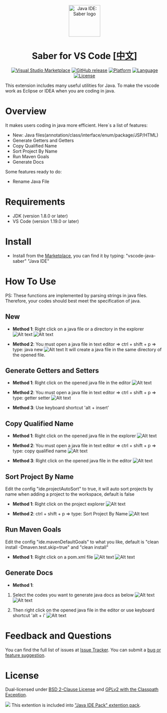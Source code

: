 <p align="center"><a href="https://github.com/jiangdequan/vscode-java-saber" target="_blank" rel="noopener noreferrer"><img width="100" src="https://github.com/jiangdequan/vscode-java-saber/blob/master/logo.jpg" alt="Java IDE: Saber logo"></a></p>

<h1 align="center">Saber for VS Code [<a href="README_CN.md">中文</a>]</h1>

<p align="center">
    <a href="https://marketplace.visualstudio.com/items?itemName=YouMayCallMeV.vscode-java-saber"><img alt="Visual Studio Marketplace" src="https://img.shields.io/vscode-marketplace/d/youmaycallmev.vscode-java-saber.svg"/></a>
    <a href="https://github.com/jiangdequan/vscode-java-saber/releases"><img alt="GitHub release" src="https://img.shields.io/github/release/jiangdequan/vscode-java-saber.svg"/></a>
    <a href="javascript:;"><img alt="Platform" src="https://img.shields.io/badge/platform-windows|osx|linux-lightgrey.svg"/></a>
    <a href="javascript:;"><img alt="Language" src="https://img.shields.io/badge/language-javascript-orange.svg"/></a>
    <a href="javascript:;"><img alt="License" src="https://img.shields.io/badge/license-BSD&GPLv2-black.svg"/></a>
</p>

This extension includes many useful utilities for Java. To make the vscode work as Eclipse or IDEA when you are coding in java.

# Overview
It makes users coding in java more efficient. Here`s a list of features:
* New: Java files(annotation/class/interface/enum/package/JSP/HTML)
* Generate Getters and Getters
* Copy Qualified Name
* Sort Project By Name
* Run Maven Goals
* Generate Docs

Some features ready to do:
* Rename Java File

# Requirements
* JDK (version 1.8.0 or later)
* VS Code (version 1.19.0 or later)

# Install
* Install from the [Marketplace](https://marketplace.visualstudio.com/), you can find it by typing: "vscode-java-saber" "Java IDE"

# How To Use
PS: These functions are implemented by parsing strings in java files. Therefore, your codes should best meet the specification of java.

## New
* __Method 1__: Right click on a java file or a directory in the explorer
![Alt text](./preview/java.ide.new.method1.step1.png)
![Alt text](./preview/java.ide.new.method1.step2.png)

* __Method 2__: You must open a java file in text editor => ctrl + shift + p => type: java new
![Alt text](./preview/java.ide.new.method2.png)
It will create a java file in the same directory of the opened file.

## Generate Getters and Setters
* __Method 1__: Right click on the opened java file in the editor
![Alt text](./preview/java.ide.generate.getter.setter.method1.png)

* __Method 2__: You must open a java file in text editor => ctrl + shift + p => type: getter setter
![Alt text](./preview/java.ide.generate.getter.setter.method2.png)

* __Method 3__: Use keyboard shortcut 'alt + insert'

## Copy Qualified Name
* __Method 1__: Right click on the opened java file in the explorer
![Alt text](./preview/java.ide.copy.qualified.name.method1.png)

* __Method 2__: You must open a java file in text editor => ctrl + shift + p => type: copy qualified name
![Alt text](./preview/java.ide.copy.qualified.name.method2.png)

* __Method 3__: Right click on the opened java file in the editor
![Alt text](./preview/java.ide.copy.qualified.name.method3.png)

## Sort Project By Name
Edit the config "ide.projectAutoSort" to true, it will auto sort projects by name when adding a project to the workspace, default is false

* __Method 1__: Right click on the project explorer
![Alt text](./preview/java.ide.sort.project.method1.png)

* __Method 2__: ctrl + shift + p => type: Sort Project By Name
![Alt text](./preview/java.ide.sort.project.method2.png)

## Run Maven Goals
Edit the config "ide.mavenDefaultGoals" to what you like, default is "clean install -Dmaven.test.skip=true" and "clean install"

* __Method 1__: Right click on a pom.xml file
![Alt text](./preview/java.ide.run.as.method1.step1.png)
![Alt text](./preview/java.ide.run.as.method1.step2.png)

## Generate Docs
* __Method 1__: 
1. Select the codes you want to generate java docs as below
![Alt text](./preview/java.ide.generate.docs.method1.step1.1.png)
![Alt text](./preview/java.ide.generate.docs.method1.step1.2.png)

2. Then right click on the opened java file in the editor or use keyboard shortcut 'alt + i'
![Alt text](./preview/java.ide.generate.docs.method1.step2.1.png)

# Feedback and Questions
You can find the full list of issues at [Issue Tracker](https://github.com/jiangdequan/vscode-java-saber/issues). You can submit a [bug or feature suggestion](https://github.com/jiangdequan/vscode-java-saber/issues/new).

# License
Dual-licensed under [BSD 2-Clause License](http://opensource.org/licenses/BSD-2-Clause) and [GPLv2 with the Classpath Exception](http://openjdk.java.net/legal/gplv2+ce.html).

![](https://raw.githubusercontent.com/paulvi/vscode-java-ide-pack/master/duke-plug.png)
This extention is included into ["Java IDE Pack" extention pack](https://github.com/paulvi/vscode-java-ide-pack/).

